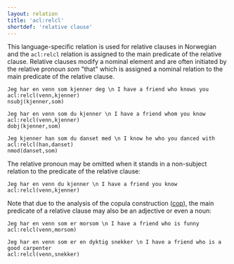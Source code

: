 ```yaml
---
layout: relation
title: 'acl:relcl'
shortdef: 'relative clause'
---
```

This language-specific relation is used for relative clauses in Norwegian and the `acl:relcl` relation is assigned to the main predicate of the relative clause. Relative clauses modify a nominal element and are often initiated by the relative pronoun *som* "that" which is assigned a nominal relation to the main predicate of the relative clause.

~~~ sdparse
Jeg har en venn som kjenner deg \n I have a friend who knows you
acl:relcl(venn,kjenner)
nsubj(kjenner,som)
~~~

~~~ sdparse
Jeg har en venn som du kjenner \n I have a friend whom you know
acl:relcl(venn,kjenner)
dobj(kjenner,som)
~~~

~~~ sdparse
Jeg kjenner han som du danset med \n I know he who you danced with
acl:relcl(han,danset)
nmod(danset,som)
~~~

The relative pronoun may be omitted when it stands in a non-subject relation to the predicate of the relative clause:

~~~ sdparse
Jeg har en venn du kjenner \n I have a friend you know
acl:relcl(venn,kjenner)
~~~

Note that due to the analysis of the copula construction ([cop]()), the main predicate of a relative clause may also be an adjective or even a noun:

~~~ sdparse
Jeg har en venn som er morsom \n I have a friend who is funny
acl:relcl(venn,morsom)
~~~

~~~ sdparse
Jeg har en venn som er en dyktig snekker \n I have a friend who is a good carpenter
acl:relcl(venn,snekker)
~~~

